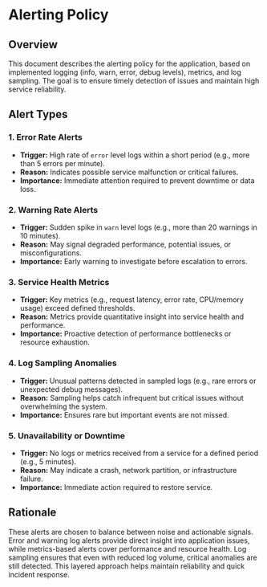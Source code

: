 # Alerting Policy

## Overview

This document describes the alerting policy for the application, based on implemented logging (info,
warn, error, debug levels), metrics, and log sampling. The goal is to ensure timely detection of
issues and maintain high service reliability.

## Alert Types

### 1. Error Rate Alerts

- **Trigger:** High rate of `error` level logs within a short period (e.g., more than 5 errors per
  minute).
- **Reason:** Indicates possible service malfunction or critical failures.
- **Importance:** Immediate attention required to prevent downtime or data loss.

### 2. Warning Rate Alerts

- **Trigger:** Sudden spike in `warn` level logs (e.g., more than 20 warnings in 10 minutes).
- **Reason:** May signal degraded performance, potential issues, or misconfigurations.
- **Importance:** Early warning to investigate before escalation to errors.

### 3. Service Health Metrics

- **Trigger:** Key metrics (e.g., request latency, error rate, CPU/memory usage) exceed defined
  thresholds.
- **Reason:** Metrics provide quantitative insight into service health and performance.
- **Importance:** Proactive detection of performance bottlenecks or resource exhaustion.

### 4. Log Sampling Anomalies

- **Trigger:** Unusual patterns detected in sampled logs (e.g., rare errors or unexpected debug
  messages).
- **Reason:** Sampling helps catch infrequent but critical issues without overwhelming the system.
- **Importance:** Ensures rare but important events are not missed.

### 5. Unavailability or Downtime

- **Trigger:** No logs or metrics received from a service for a defined period (e.g., 5 minutes).
- **Reason:** May indicate a crash, network partition, or infrastructure failure.
- **Importance:** Immediate action required to restore service.

## Rationale

These alerts are chosen to balance between noise and actionable signals. Error and warning log
alerts provide direct insight into application issues, while metrics-based alerts cover performance
and resource health. Log sampling ensures that even with reduced log volume, critical anomalies are
still detected. This layered approach helps maintain reliability and quick incident response.
